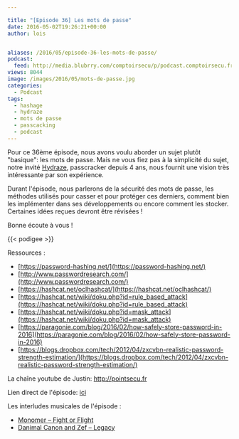 ```yaml
---

title: "[Episode 36] Les mots de passe"
date: 2016-05-02T19:26:21+00:00
author: lois


aliases: /2016/05/episode-36-les-mots-de-passe/
podcast:
  feed: http://media.blubrry.com/comptoirsecu/p/podcast.comptoirsecu.fr/CSEC.EP36.2016-05-02.MOTS_DE_PASSE.mp3
views: 8044
image: /images/2016/05/mots-de-passe.jpg
categories:
  - Podcast
tags:
  - hashage
  - hydraze
  - mots de passe
  - passcacking
  - podcast
---
```



Pour ce 36ème épisode, nous avons voulu aborder un sujet plutôt "basique": les mots de passe. Mais ne vous fiez pas à la simplicité du sujet, notre invité [Hydraze](https://twitter.com/hydraze), passcracker depuis 4 ans, nous fournit une vision très intéressante par son expérience.

Durant l'épisode, nous parlerons de la sécurité des mots de passe, les méthodes utilisés pour casser et pour protéger ces derniers, comment bien les implémenter dans ses développements ou encore comment les stocker. Certaines idées reçues devront être révisées !

Bonne écoute à vous !




{{< podigee >}}





Ressources :

  * [https://password-hashing.net/](https://password-hashing.net/)
  * [http://www.passwordresearch.com/](http://www.passwordresearch.com/)
  * [https://hashcat.net/oclhashcat/](https://hashcat.net/oclhashcat/)
  * [https://hashcat.net/wiki/doku.php?id=rule_based_attack](https://hashcat.net/wiki/doku.php?id=rule_based_attack)
  * [https://hashcat.net/wiki/doku.php?id=mask_attack](https://hashcat.net/wiki/doku.php?id=mask_attack)
  * [https://paragonie.com/blog/2016/02/how-safely-store-password-in-2016](https://paragonie.com/blog/2016/02/how-safely-store-password-in-2016)
  * [https://blogs.dropbox.com/tech/2012/04/zxcvbn-realistic-password-strength-estimation/](https://blogs.dropbox.com/tech/2012/04/zxcvbn-realistic-password-strength-estimation/)

La chaîne youtube de Justin: http://pointsecu.fr

Lien direct de l'épisode: [ici](http://podcast.comptoirsecu.fr/CSEC.EP36.2016-05-02.MOTS_DE_PASSE.mp3)

Les interludes musicales de l'épisode :

  * [Monomer – Fight or Flight](https://monomer.bandcamp.com/album/labyrinth)
  * [Danimal Canon and Zef – Legacy](https://danimalcannon.bandcamp.com/album/parallel-processing)
